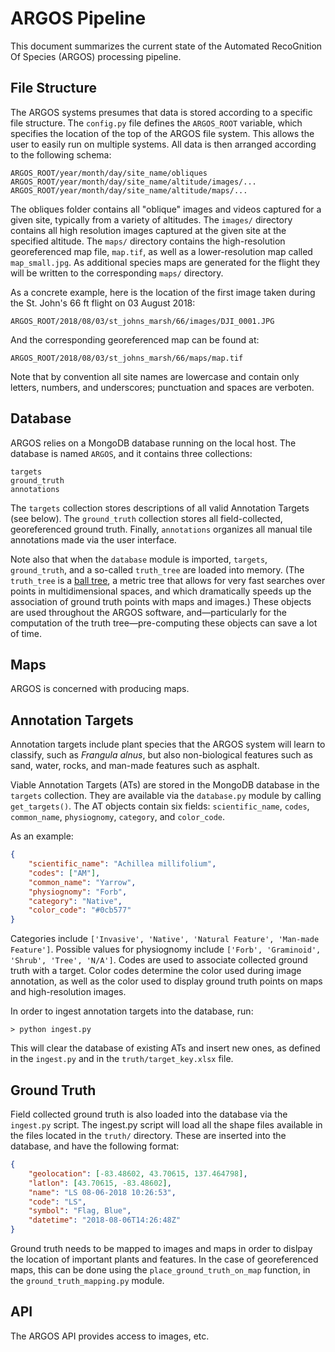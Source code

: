 # ARGOS Pipeline

This document summarizes the current state of the Automated RecoGnition Of
Species (ARGOS) processing pipeline.

## File Structure

The ARGOS systems presumes that data is stored according to a specific file
structure. The `config.py` file defines the `ARGOS_ROOT` variable, which
specifies the location of the top of the ARGOS file system. This allows the
user to easily run on multiple systems. All data is then arranged according to
the following schema:

```unix
ARGOS_ROOT/year/month/day/site_name/obliques
ARGOS_ROOT/year/month/day/site_name/altitude/images/...
ARGOS_ROOT/year/month/day/site_name/altitude/maps/...
```

The obliques folder contains all "oblique" images and videos captured for a
given site, typically from a variety of altitudes. The `images/` directory
contains all high resolution images captured at the given site at the specified
altitude. The `maps/` directory contains the high-resolution georeferenced map
file, `map.tif`, as well as a lower-resolution map called `map_small.jpg`. As
additional species maps are generated for the flight they will be written to
the corresponding `maps/` directory.

As a concrete example, here is the location of the first image taken during the
St. John's 66 ft flight on 03 August 2018:

```unix
ARGOS_ROOT/2018/08/03/st_johns_marsh/66/images/DJI_0001.JPG
```

And the corresponding georeferenced map can be found at:

```unix
ARGOS_ROOT/2018/08/03/st_johns_marsh/66/maps/map.tif
```

Note that by convention all site names are lowercase and contain only letters,
numbers, and underscores; punctuation and spaces are verboten.

## Database

ARGOS relies on a MongoDB database running on the local host. The database is
named `ARGOS`, and it contains three collections:

```unix
targets
ground_truth
annotations
```

The `targets` collection stores descriptions of all valid Annotation Targets
(see below). The `ground_truth` collection stores all field-collected,
georeferenced ground truth. Finally, `annotations` organizes all manual tile
annotations made via the user interface.

Note also that when the `database` module is imported, `targets`,
`ground_truth`, and a so-called `truth_tree` are loaded into memory. (The
`truth_tree` is a [ball tree](https://en.wikipedia.org/wiki/Ball_tree), a
metric tree that allows for very fast searches over points in multidimensional
spaces, and which dramatically speeds up the association of ground truth points
with maps and images.) These objects are used throughout the ARGOS software,
and—particularly for the computation of the truth tree—pre-computing these
objects can save a lot of time.

## Maps

ARGOS is concerned with producing maps.

## Annotation Targets

Annotation targets include plant species that the ARGOS system will learn to
classify, such as *Frangula alnus*, but also non-biological features such as
sand, water, rocks, and man-made features such as asphalt.

Viable Annotation Targets (ATs) are stored in the MongoDB database in the
`targets` collection. They are available via the `database.py` module by
calling `get_targets()`.  The AT objects contain six fields: `scientific_name`,
`codes`, `common_name`, `physiognomy`, `category`, and `color_code`.

As an example:

```json
{
    "scientific_name": "Achillea millifolium",
    "codes": ["AM"], 
    "common_name": "Yarrow",
    "physiognomy": "Forb",  
    "category": "Native",
    "color_code": "#0cb577"
}
```

Categories include `['Invasive', 'Native', 'Natural Feature', 'Man-made
Feature']`. Possible values for physiognomy include `['Forb', 'Graminoid',
'Shrub', 'Tree', 'N/A']`. Codes are used to associate collected ground truth
with a target. Color codes determine the color used during image annotation, as
well as the color used to display ground truth points on maps and
high-resolution images.

In order to ingest annotation targets into the database, run:

```unix
> python ingest.py
```

This will clear the database of existing ATs and insert new ones, as defined in
the `ingest.py` and in the `truth/target_key.xlsx` file.  

## Ground Truth

Field collected ground truth is also loaded into the database via the
`ingest.py` script. The ingest.py script will load all the shape files
available in the files located in the `truth/` directory. These are inserted
into the database, and have the following format:

```json
{
    "geolocation": [-83.48602, 43.70615, 137.464798], 
    "latlon": [43.70615, -83.48602],  
    "name": "LS 08-06-2018 10:26:53", 
    "code": "LS",           
    "symbol": "Flag, Blue",  
    "datetime": "2018-08-06T14:26:48Z"
}
```

Ground truth needs to be mapped to images and maps in order to dislpay the
location of important plants and features. In the case of georeferenced maps,
this can be done using the `place_ground_truth_on_map` function, in the
`ground_truth_mapping.py` module.

## API

The ARGOS API provides access to images, etc.


